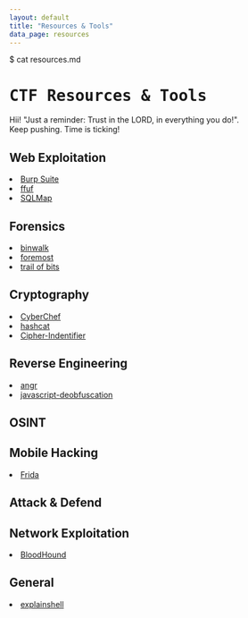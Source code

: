 ```yaml
---
layout: default
title: "Resources & Tools"
data_page: resources
---
```


<div class="terminal-header">
  <span class="prompt">$</span> <span class="cmd">cat resources.md</span>
</div>

# <span style="font-family: 'Fira Mono', monospace;">CTF Resources & Tools</span>

<div class="hacker-intro">
  <p>
    <span class="hacker-green">Hii</span>! "Just a reminder: Trust in the LORD, in everything you do!".<br>
    <span class="hacker-blink">Keep pushing. Time is ticking!</span>
  </p>
</div>

<div class="resources-grid">

  <div class="resource-card">
    <h2>Web Exploitation</h2>
    <li><a href="/tools/burp-suite">Burp Suite</a></li>
    <li><a href="./tools/ffuf">ffuf</a></li>
    <li><a href="./tools/sqlmap">SQLMap</a></li>
  </div>

  <div class="resource-card">
    <h2>Forensics</h2>
    <li><a href="./tools/binwalk">binwalk</a></li>
    <li><a href="./tools/foremost">foremost</a></li>
    <li><a href="./tools/trail-of-bits">trail of bits</a></li>
  </div>

  <div class="resource-card">
    <h2>Cryptography</h2>
    <li><a href="./tools/cyberchef">CyberChef</a></li>
    <li><a href="./tools/hashcat">hashcat</a></li>
    <li><a href="./tools/cipher-indentifier">Cipher-Indentifier</a></li>
  </div>

  <div class="resource-card">
    <h2>Reverse Engineering</h2>
    <li><a href="./tools/angr">angr</a></li>
    <li><a href="./tools/javascript-deobfuscation">javascript-deobfuscation</a></li>
  </div>

  <div class="resource-card">
    <h2>OSINT</h2>
  </div>

  <div class="resource-card">
    <h2>Mobile Hacking</h2>
    <li><a href="./tools/frida">Frida</a></li>
  </div>

  <div class="resource-card">
    <h2>Attack & Defend</h2>
  </div>
  <div class="resource-card">
    <h2>Network Exploitation</h2>
    <li><a href="./tools/bloodhound">BloodHound</a></li>
  </div>

  <div class="resource-card">
    <h2>General</h2>
    <li><a href="./tools/explainshell">explainshell</a></li>
  </div>

</div>

